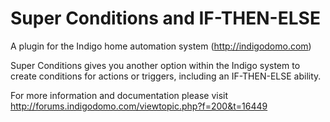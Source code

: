 Super Conditions and IF-THEN-ELSE
==========

A plugin for the Indigo home automation system (http://indigodomo.com)

Super Conditions gives you another option within the Indigo system to create conditions for actions or triggers, including an IF-THEN-ELSE ability.

For more information and documentation please visit http://forums.indigodomo.com/viewtopic.php?f=200&t=16449

